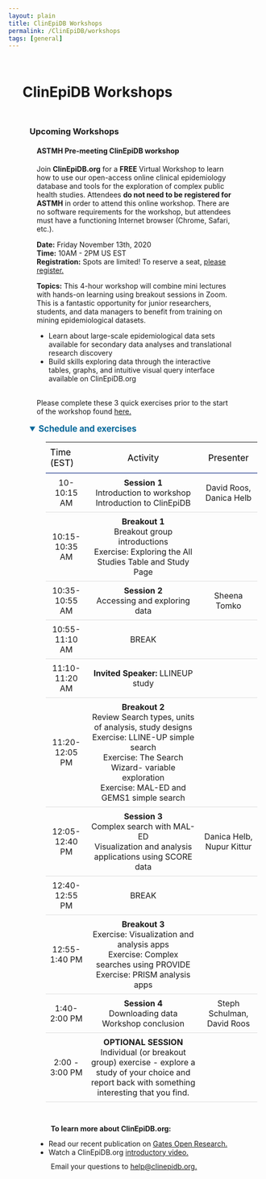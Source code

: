 ```yaml
---
layout: plain
title: ClinEpiDB Workshops
permalink: /ClinEpiDB/workshops
tags: [general]
---
```

<style>
  div.contents {
    margin: 1em;
  }
  div.contents p {
    line-height: 90%;
  }
  div.workshop {
    margin: 1em 1em;
  }

details summary, details ul {
  margin-top: 1em;
}
details summary {
  font-size: 120%;
  color: #069;
}
details p, details table {
  margin-left: 2em;
}
details table {
  margin-right: 12em;
}

table {
  margin-top: 1em;
  border-collapse: collapse;
}
/*
table, th, td {
  border: 1px solid black;
  padding: 0.5em;
}
*/
tr.break td {
  background-color: #DCDCDC;
}

table#hor-minimalist-a {
  text-align: center;
}
table#hor-minimalist-a th {
  font-size: 110%;
  font-weight: 400;
  color: #000;
  border-bottom: 2px solid #6678b1;
  padding: 0.5em;
  text-align: center;
}
table#hor-minimalist-a tr {
  border-bottom: 1px solid #ddd;
}
table#hor-minimalist-a tr:hover td {
  color: #000; 
}
table#hor-minimalist-a tr.other td {
  background-color: #fafafa;         
}
table#hor-minimalist-a tbody {
  display: table-row-group;
  vertical-align: middle;
  border-color: inherit;
}
table#hor-minimalist-a td {
  color: #00; 
  padding: 0.5em 0.5em 0.5em;
  vertical-align: middle;
}
table#hor-minimalist-a tfoot {
  font-size: 90%;
}
table#hor-minimalist-a tfoot tr {
  border:0;
}
</style>


<h1 style="padding:1em">ClinEpiDB Workshops</h1>

<div class="static-content" style="padding:0 3em">
  <h3>Upcoming Workshops</h3>

  <div class="contents">
    <h4>ASTMH Pre-meeting ClinEpiDB workshop</h4>
  </div>

  <div class="workshop">
    <p>Join <b>ClinEpiDB.org</b> for a <b>FREE</b> Virtual Workshop to learn how to use our open-access online clinical epidemiology database and tools for the exploration of complex public health studies. Attendees <b>do not need to be registered for ASTMH</b> in order to attend this online workshop. There are no software requirements for the workshop, but attendees must have a functioning Internet browser (Chrome, Safari, etc.).
    </p>
    <p>
      <b>Date:</b> Friday November 13th, 2020 <br>
      <b>Time:</b> 10AM - 2PM US EST <br>
      <b>Registration:</b> Spots are limited! To reserve a seat, <a target="_blank" href="https://docs.google.com/forms/d/e/1FAIpQLSd-CfvdSKrlevSTW5Ex6n5XftbL4nebMrAuFYvuVlfk008ZDQ/viewform" target="_blank">please register.</a>
    </p>
    <p>
      <b>Topics:</b> This 4-hour workshop will combine mini lectures with hands-on learning using breakout sessions in Zoom. This is a fantastic opportunity for junior researchers, students, and data managers to benefit from training on mining epidemiological datasets.
      <ul>
        <li>Learn about large-scale epidemiological data sets available for secondary data analyses and translational research discovery</li>
        <li>Build skills exploring data through the interactive tables, graphs, and intuitive visual query interface available on ClinEpiDB.org </li>
      </ul>
    <br>
    Please complete these 3 quick exercises prior to the start of the workshop found <a target="_blank" href="{{'/documents/clinEpi/Pre-Workshop homework.pdf' | absolute_url}}" target="_blank">here.</a>
    </p>
  </div>


<details open>
    <summary><b>Schedule and exercises</b></summary>
    <table id="hor-minimalist-a">
<thead>
<tr>
<th style="text-align:left">Time (EST)</th>
<th style="text-align:center">Activity</th>
<th style="text-align:center">Presenter</th>
</tr>
</thead>

<tbody>
<tr>
<td>10-10:15 AM</td>
<td> <b> Session 1</b>
<br>Introduction to workshop 
<br> Introduction to ClinEpiDB
</td>
<td>David Roos, Danica Helb</td>
</tr>


<tr>
<td>10:15-10:35 AM</td>
<td><b>Breakout 1</b>
<br> Breakout group introductions
<br> Exercise: Exploring the All Studies Table and Study Page </td>
<td></td>
</tr>


<tr>
<td>10:35-10:55 AM</td>
<td><b>Session 2</b>
<br> Accessing and exploring data
</td>
<td> Sheena Tomko</td>
</tr>

<tr>
<td>10:55-11:10 AM</td>
<td> BREAK
</td>
<td></td>
</tr>


<tr>
<td>11:10-11:20 AM</td>
<td> <b>Invited Speaker:</b>  LLINEUP study
</td>
<td></td>
</tr>


<tr>
<td>11:20-12:05 PM</td>
<td> <b>Breakout 2</b>
<br>Review Search types, units of analysis, study designs 
<br>
Exercise: LLINE-UP simple search 
<br>
Exercise: The Search Wizard- variable exploration
<br>
Exercise: MAL-ED and GEMS1 simple search
</td>
<td></td>
</tr>


<tr>
<td>12:05-12:40 PM</td>
<td> <b>Session 3</b>
<br>
Complex search with MAL-ED
<br>
Visualization and analysis applications using SCORE data
</td>
<td>Danica Helb,
Nupur Kittur
</td>
</tr>

<tr>
<td>12:40-12:55 PM</td>
<td> BREAK
</td>
<td></td>
</tr>


<tr>
<td>12:55-1:40 PM</td>
<td> <b>Breakout 3</b>
<br>
Exercise: Visualization and analysis apps
<br>
Exercise: Complex searches using PROVIDE 
<br>
Exercise: PRISM analysis apps 
</td>
<td></td>
</tr>


<tr>
<td>1:40-2:00 PM</td>
<td> <b>Session 4</b>
<br>
Downloading data
<br>
Workshop conclusion
</td>
<td>Steph Schulman, David Roos
</td>
</tr>


<tr>
<td>2:00 - 3:00 PM</td>
<td> <b>OPTIONAL SESSION</b>
<br>
Individual (or breakout group) exercise - explore a study of your choice and report back with something interesting that you find.
<br></td>
<td></td>
</tr>
</tbody>
</table>

<div class="contents">
<br>
<p>
<b>To learn more about ClinEpiDB.org:</b> 
  <ul>
    <li>Read our recent publication on <a target="_blank" href="https://gatesopenresearch.org/articles/3-1661/v2" target="_blank">Gates Open Research.</a></li>
    <li>Watch a ClinEpiDB.org <a target="_blank" href="https://www.youtube.com/watch?v=535PcFrBH8M&feature=youtu.be" target="_blank">introductory video.</a> </li>
      </ul>
    </p>

 <p>Email your questions to <a target="_blank" href="/a/app/contact-us">help@clinepidb.org.</a>
  </p>
  </div>
